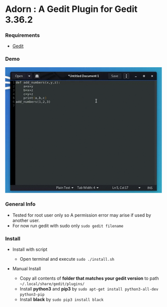 # Adorn : A Gedit Plugin for Gedit 3.36.2


### Requirements
* [Gedit](https://wiki.gnome.org/Apps/Gedit)

### Demo

![Adorn Demo](Adorn.gif)

### General Info
 * Tested for root user only so A permission error may arise if used by another user.
 * For now run gedit with sudo only ``sudo gedit filename``


### Install
* Install with script
  * Open terminal and execute `sudo ./install.sh`
  
* Manual Install
  * Copy all contents of **folder that matches your gedit version** to path `~/.local/share/gedit/plugins/`
  * Install **python3** and **pip3** by `sudo apt-get install python3-all-dev python3-pip`
  * Install **black** by `sudo pip3 install black`


